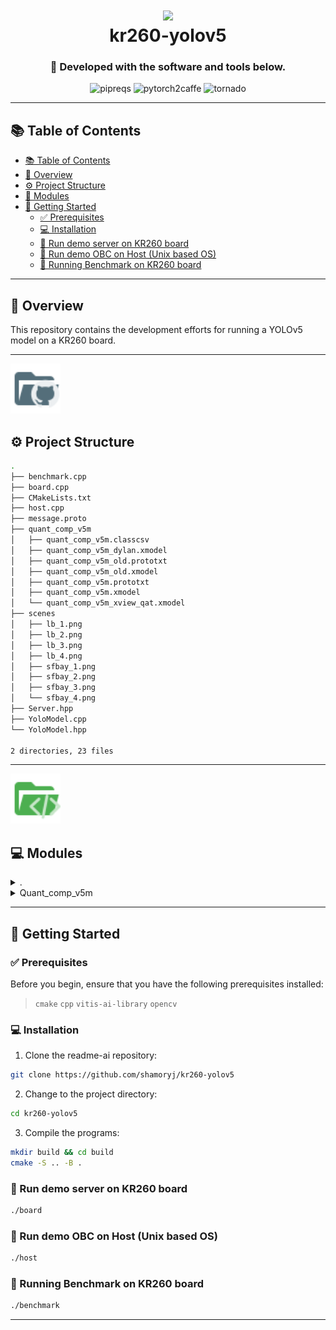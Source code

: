 
<div align="center">
<h1 align="center">
<img src="https://upload.wikimedia.org/wikipedia/commons/5/59/Xilinx.svg" width="100" />
<br>
kr260-yolov5 
</h1>
<h3 align="center">🚀 Developed with the software and tools below.</h3>
<p align="center">

<img src="https://img.shields.io/badge/CMake-064F8C.svg?style=for-the-badge&logo=CMake&logoColor=white" alt="pipreqs" />
<img src="https://img.shields.io/badge/Git-F05032.svg?style=for-the-badge&logo=Git&logoColor=white" alt="pytorch2caffe" />
<img src="https://img.shields.io/badge/Markdown-000000.svg?style=for-the-badge&logo=Markdown&logoColor=white" alt="tornado" />
</p>

</div>

---
## 📚 Table of Contents
- [📚 Table of Contents](#-table-of-contents)
- [📍 Overview](#-overview)
- [⚙️ Project Structure](#-project-structure)
- [🧩 Modules](#-modules)
- [🚀 Getting Started](#-getting-started)
  - [✅ Prerequisites](#-prerequisites)
  - [💻 Installation](#-installation)
  - [🤖 Run demo server on KR260 board](#-run-demo-server-on-kr260-board)
  - [🤖 Run demo OBC on Host (Unix based OS)](#-run-demo-obc-on-host-unix-based-os)
  - [🧪 Running Benchmark on KR260 board](#-running-benchmark-on-kr260-board)

---

## 📍 Overview

This repository contains the development efforts for running a YOLOv5 model on a KR260 board.

---

<img src="https://raw.githubusercontent.com/PKief/vscode-material-icon-theme/ec559a9f6bfd399b82bb44393651661b08aaf7ba/icons/folder-github-open.svg" width="80" />

## ⚙️ Project Structure

```bash
.
├── benchmark.cpp
├── board.cpp
├── CMakeLists.txt
├── host.cpp
├── message.proto
├── quant_comp_v5m
│   ├── quant_comp_v5m.classcsv
│   ├── quant_comp_v5m_dylan.xmodel
│   ├── quant_comp_v5m_old.prototxt
│   ├── quant_comp_v5m_old.xmodel
│   ├── quant_comp_v5m.prototxt
│   ├── quant_comp_v5m.xmodel
│   └── quant_comp_v5m_xview_qat.xmodel
├── scenes
│   ├── lb_1.png
│   ├── lb_2.png
│   ├── lb_3.png
│   ├── lb_4.png
│   ├── sfbay_1.png
│   ├── sfbay_2.png
│   ├── sfbay_3.png
│   └── sfbay_4.png
├── Server.hpp
├── YoloModel.cpp
└── YoloModel.hpp

2 directories, 23 files
```
---

<img src="https://raw.githubusercontent.com/PKief/vscode-material-icon-theme/ec559a9f6bfd399b82bb44393651661b08aaf7ba/icons/folder-src-open.svg" width="80" />

## 💻 Modules
<details closed><summary>.</summary>

| File          | Summary                                                                                                                                                                                                                                                                                                                                                                                                                                                            |
|:--------------|:-------------------------------------------------------------------------------------------------------------------------------------------------------------------------------------------------------------------------------------------------------------------------------------------------------------------------------------------------------------------------------------------------------------------------------------------------------------------|
| Server.hpp    | This code is a server class that creates a TCP socket to listen for incoming connections, sets the SO_REUSEADDR option to allow reuse of the same address and port, binds the socket to a port, listens for incoming connections, accepts an incoming connection, reads a message from the socket, parses the message from the byte array, serializes the message to a byte array, sends the message size to the socket, and sends the message data to the socket. |
| board.cpp     | This code is a server program that uses a YOLO model to detect objects in images from a camera. It includes functions to generate random numbers, load images, package images, build a reply, and start a server.                                                                                                                                                                                                                                                  |
| YoloModel.hpp | This code is a class for running YOLOv3 object detection on images. It includes functions for loading images, running the model, and processing the results.                                                                                                                                                                                                                                                                                                       |
| host.cpp      | This code creates a TCP socket to connect to a remote device, sends a request message, waits for a reply, and processes the reply.                                                                                                                                                                                                                                                                                                                                 |
| YoloModel.cpp | This code is for a YoloModel class which is used to load images, run the YOLO model on them, and process the results. It includes functions to check if a path is a file or directory, get absolute paths, check if a file is an image, get classes from a csv file, draw bounding boxes, and save images.                                                                                                                                                         |
| message.proto | This code defines a message called MyMessage which contains an enum CommandType, two messages Request and Reply, and several fields such as id, time_sent, command, request, and reply.                                                                                                                                                                                                                                                                            |
| .clang-format | This code is a style guide for writing code in the Google style. It provides guidelines for formatting, naming conventions, and other coding conventions to ensure code is written in a consistent and readable manner.                                                                                                                                                                                                                                            |
| benchmark.cpp | This code loads a YOLO model from a specified path, loads images from a specified path, runs the images through the model, and processes the results.                                                                                                                                                                                                                                                                                                              |

</details>

<details closed><summary>Quant_comp_v5m</summary>

| File                        | Summary                                                                                                                                                                                                  |
|:----------------------------|:---------------------------------------------------------------------------------------------------------------------------------------------------------------------------------------------------------|
| quant_comp_v5m_old.prototxt | This code is a model for YOLOv3, a type of object detection algorithm. It has 80 classes, 3 anchors, and a confidence threshold of 0. 1 and a non-maximum suppression threshold of 0. 1.                 |
| quant_comp_v5m.classcsv     | This code simulates a ship docking at a dock. It allows the user to control the ship's speed and direction as it approaches the dock, and provides feedback on the ship's progress.                      |
| quant_comp_v5m.prototxt     | This code is a model for YOLOv3, a type of object detection algorithm. It has two classes and three anchor boxes, with a confidence threshold of 0. 25 and a non-maximum suppression threshold of 0. 45. |

</details>
<hr />

## 🚀 Getting Started

### ✅ Prerequisites

Before you begin, ensure that you have the following prerequisites installed:
> `cmake`
> `cpp`
> `vitis-ai-library`
> `opencv`

### 💻 Installation

1. Clone the readme-ai repository:
```sh
git clone https://github.com/shamoryj/kr260-yolov5
```

2. Change to the project directory:
```sh
cd kr260-yolov5
```

3. Compile the programs:
```sh
mkdir build && cd build
cmake -S .. -B .
```

### 🤖 Run demo server on KR260 board

```sh
./board
```

### 🤖 Run demo OBC on Host (Unix based OS)

```sh
./host
```

### 🧪 Running Benchmark on KR260 board
```sh
./benchmark
```

<hr />
